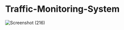 # Traffic-Monitoring-System
![Screenshot (216)](https://github.com/maitri0410/Traffic-Monitoring-System/assets/84768578/1f12cbb3-1fd3-4be8-8393-70fbd70c8db8)
